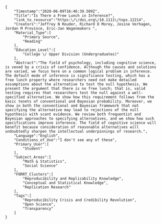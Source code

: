 
    {
        "Timestamp":"2020-06-09T16:46:39.509Z",
        "Title":"Is There a Free Lunch in Inference?",
        "link_to_resource":"https:\/\/doi.org\/10.1111\/tops.12214",
        "Creators":"Jeffrey N Rouder, Richard D Morey, Josine Verhagen, Jordan M Province, Eric-Jan Wagenmakers ",
        "Material_Type":[
            "Primary Source",
            "Reading"
        ],
        "Education_Level":[
            "College \/ Upper Division (Undergraduates)"
        ],
        "Abstract":"The field of psychology, including cognitive science, is vexed by a crisis of confidence. Although the causes and solutions are varied, we focus here on a common logical problem in inference. The default mode of inference is significance testing, which has a free lunch property where researchers need not make detailed assumptions about the alternative to test the null hypothesis. We present the argument that there is no free lunch; that is, valid testing requires that researchers test the null against a well-specified alternative. We show how this requirement follows from the basic tenets of conventional and Bayesian probability. Moreover, we show in both the conventional and Bayesian framework that not specifying the alternative may lead to rejections of the null hypothesis with scant evidence. We review both frequentist and Bayesian approaches to specifying alternatives, and we show how such specifications improve inference. The field of cognitive science will benefit because consideration of reasonable alternatives will undoubtedly sharpen the intellectual underpinnings of research.",
        "Language":"English",
        "Conditions_of_Use":"I don't see any of these",
        "Primary_User":[
            "Student"
        ],
        "Subject_Areas":[
            "Math & Statistics",
            "Social Science"
        ],
        "FORRT_Clusters":[
            "Reproducibility and Replicability Knowledge",
            "Conceptual and Statistical Knowledge",
            "Replication Research"
        ],
        "Tags":[
            "Reproducibility Crisis and Credibility Revolution",
            "Open Science",
            "Transparency"
        ]
    }
